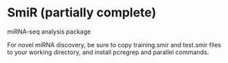 # SmiR (partially complete)
miRNA-seq analysis package

For novel miRNA discovery, be sure to copy training.smir and test.smir files to your working directory, and install pcregrep and parallel commands.
